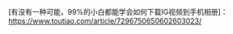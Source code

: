 [有没有一种可能，99%的小白都能学会如何下载IG视频到手机相册]：https://www.toutiao.com/article/7296750650602603023/



[github]: https://github.com/
